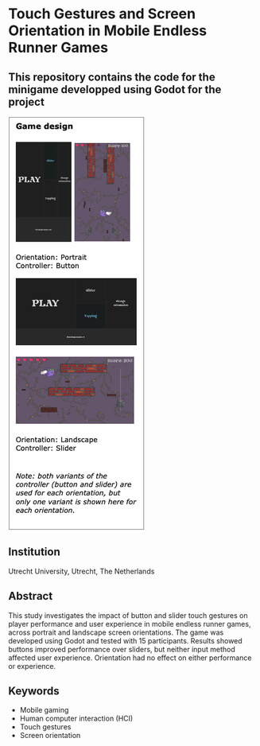 # Touch Gestures and Screen Orientation in Mobile Endless Runner Games

## This repository contains the code for the minigame developped using Godot for the project

![Screenshot](game_screenshots.png)

## Institution
Utrecht University, Utrecht, The Netherlands

## Abstract
This study investigates the impact of button and slider touch gestures on player performance and user experience in mobile endless runner games, across portrait and landscape screen orientations. The game was developed using Godot and tested with 15 participants. Results showed buttons improved performance over sliders, but neither input method affected user experience. Orientation had no effect on either performance or experience.

## Keywords
- Mobile gaming
- Human computer interaction (HCI)
- Touch gestures
- Screen orientation
